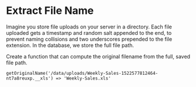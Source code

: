 # Extract File Name

Imagine you store file uploads on your server in a directory. Each file uploaded gets a timestamp and random salt appended to the end, to prevent naming collisions and two underscores prepended to the file extension. In the database, we store the full file path.

Create a function that can compute the original filename from the full, saved file path.

`getOriginalName('/data/uploads/Weekly-Sales-1522577812464-nt7a8reuxp.__xls') => 'Weekly-Sales.xls'`
